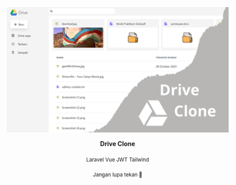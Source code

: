 ![image](./readme_asset/Drive.png)
<p align="center"><strong>Drive Clone</strong></p>
<p align="center"><sub>Laravel Vue JWT Tailwind</sub></p>
<p align="center"><sub>Jangan lupa tekan 🌟</sub></p>
